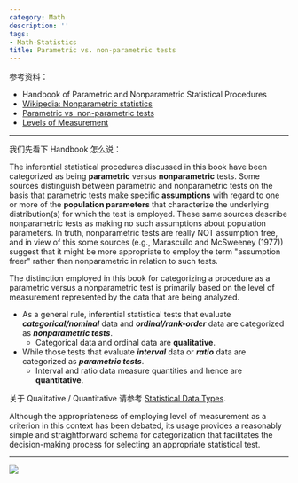 ```yaml
---
category: Math
description: ''
tags:
- Math-Statistics
title: Parametric vs. non-parametric tests
---
```


参考资料：

- Handbook of Parametric and Nonparametric Statistical Procedures
- [Wikipedia: Nonparametric statistics](https://en.wikipedia.org/wiki/Nonparametric_statistics)
- [Parametric vs. non-parametric tests](http://changingminds.org/explanations/research/analysis/parametric_non-parametric.htm)
- [Levels of Measurement](http://www.socialresearchmethods.net/kb/measlevl.php)

[alternative_tests]: https://farm2.staticflickr.com/1593/23624879030_b2f47642f3_o_d.png

----- 

我们先看下 Handbook 怎么说：

The inferential statistical procedures discussed in this book have been categorized as being **parametric** versus **nonparametric** tests. Some sources distinguish between parametric and nonparametric tests on the basis that parametric tests make specific **assumptions** with regard to one or more of the **population parameters** that characterize the underlying distribution(s) for which the test is employed. These same sources describe nonparametric tests as making no such assumptions about population parameters. In truth, nonparametric tests are really NOT assumption free, and in view of this some sources (e.g., Marascuilo and McSweeney (1977)) suggest that it might be more appropriate to employ the term "assumption freer" rather than nonparametric in relation to such tests.

The distinction employed in this book for categorizing a procedure as a parametric versus a nonparametric test is primarily based on the level of measurement represented by the data that are being analyzed. 

- As a general rule, inferential statistical tests that evaluate _**categorical/nominal**_ data and _**ordinal/rank-order**_ data are categorized as _**nonparametric tests**_.
	- Categorical data and ordinal data are **qualitative**.
- While those tests that evaluate _**interval**_ data or _**ratio**_ data are categorized as _**parametric tests**_.
	- Interval and ratio data measure quantities and hence are **quantitative**.
	
关于 Qualitative / Quantitative 请参考 [Statistical Data Types](/math/2016/01/08/statistical-data-types).

Although the appropriateness of employing level of measurement as a criterion in this context has been debated, its usage provides a reasonably simple and straightforward schema for categorization that facilitates the decision-making process for selecting an appropriate statistical test.

-----

![][alternative_tests]